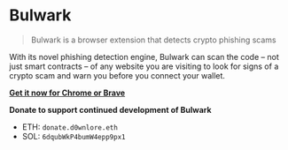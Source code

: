 # Bulwark

> Bulwark is a browser extension that detects crypto phishing scams

With its novel phishing detection engine, Bulwark can scan the code – not just smart contracts – of any website you are visiting to look for signs of a crypto scam and warn you before you connect your wallet.

**[Get it now for Chrome or Brave](https://chromewebstore.google.com/detail/bulwark/hjmoppalabkdebcphgbnamjgdhigield)**

**Donate to support continued development of Bulwark**

- ETH: `donate.d0wnlore.eth`
- SOL: `6dqubWkP4bumW4epp9px1`
